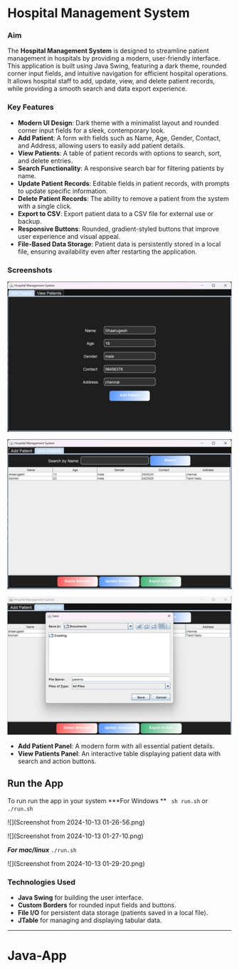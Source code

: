 

# Hospital Management System

### Aim
The **Hospital Management System** is designed to streamline patient management in hospitals by providing a modern, user-friendly interface. This application is built using Java Swing, featuring a dark theme, rounded corner input fields, and intuitive navigation for efficient hospital operations. It allows hospital staff to add, update, view, and delete patient records, while providing a smooth search and data export experience.

### Key Features
- **Modern UI Design**: Dark theme with a minimalist layout and rounded corner input fields for a sleek, contemporary look.
- **Add Patient**: A form with fields such as Name, Age, Gender, Contact, and Address, allowing users to easily add patient details.
- **View Patients**: A table of patient records with options to search, sort, and delete entries.
- **Search Functionality**: A responsive search bar for filtering patients by name.
- **Update Patient Records**: Editable fields in patient records, with prompts to update specific information.
- **Delete Patient Records**: The ability to remove a patient from the system with a single click.
- **Export to CSV**: Export patient data to a CSV file for external use or backup.
- **Responsive Buttons**: Rounded, gradient-styled buttons that improve user experience and visual appeal.
- **File-Based Data Storage**: Patient data is persistently stored in a local file, ensuring availability even after restarting the application.

### Screenshots

![Hospital Management System User Interface](jp.jpeg)


![Hospital Management System User Interface](jp2.jpeg)


![](j3.jpeg)


- **Add Patient Panel**: A modern form with all essential patient details.
- **View Patients Panel**: An interactive table displaying patient data with search and action buttons.

## Run the App
To run run the app in your system
***For Windows **
```` sh run.sh````
or 
```./run.sh```

![](Screenshot from 2024-10-13 01-26-56.png)

![](Screenshot from 2024-10-13 01-27-10.png)


***For mac/linux***
```./run.sh```

![](Screenshot from 2024-10-13 01-29-20.png)



### Technologies Used
- **Java Swing** for building the user interface.
- **Custom Borders** for rounded input fields and buttons.
- **File I/O** for persistent data storage (patients saved in a local file).
- **JTable** for managing and displaying tabular data.

---

# Java-App

